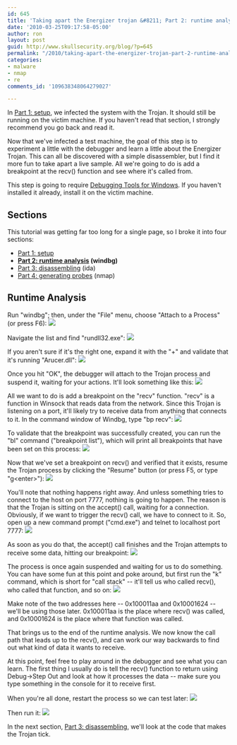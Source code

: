 ```yaml
---
id: 645
title: 'Taking apart the Energizer trojan &#8211; Part 2: runtime analysis'
date: '2010-03-25T09:17:58-05:00'
author: ron
layout: post
guid: http://www.skullsecurity.org/blog/?p=645
permalink: "/2010/taking-apart-the-energizer-trojan-part-2-runtime-analysis"
categories:
- malware
- nmap
- re
comments_id: '109638348064279027'

---
```


In <a href='/blog/?p=627'>Part 1: setup</a>, we infected the system with the Trojan. It should still be running on the victim machine. If you haven't read that section, I strongly recommend you go back and read it. 

Now that we've infected a test machine, the goal of this step is to experiment a little with the debugger and learn a little about the Energizer Trojan. This can all be discovered with a simple disassembler, but I find it more fun to take apart a live sample. All we're going to do is add a breakpoint at the recv() function and see where it's called from.

This step is going to require <a href='http://www.microsoft.com/whdc/devtools/debugging/installx86.Mspx'>Debugging Tools for Windows</a>. If you haven't installed it already, install it on the victim machine. 
<!--more-->
<h2>Sections</h2>
This tutorial was getting far too long for a single page, so I broke it into four sections:
<ul>
 <li><a href='/2010/taking-apart-the-energizer-trojan-part-1-setup'>Part 1: setup</a></li>
 <li><strong><a href='/2010/taking-apart-the-energizer-trojan-part-2-runtime-analysis'>Part 2: runtime analysis</a> (windbg)</strong></li>
 <li><a href='/2010/taking-apart-the-energizer-trojan-part-3-disassembling'>Part 3: disassembling</a> (ida)</li>
 <li><a href='/2010/taking-apart-the-energizer-trojan-part-4-writing-a-probe'>Part 4: generating probes</a> (nmap)</li>
</ul>

<h2>Runtime Analysis</h2>
Run "windbg"; then, under the "File" menu, choose "Attach to a Process" (or press F6):
<img src='/blogdata/usbcharger-05-attach.png'>

Navigate the list and find "rundll32.exe":
<img src='/blogdata/usbcharger-06-rundll32.png'>

If you aren't sure if it's the right one, expand it with the "+" and validate that it's running "Arucer.dll":
<img src='/blogdata/usbcharger-07-arucer.dll.png'>

Once you hit "OK", the debugger will attach to the Trojan process and suspend it, waiting for your actions. It'll look something like this:
<img src='/blogdata/usbcharger-08-windbg.png'>

All we want to do is add a breakpoint on the "recv" function. "recv" is a function in Winsock that reads data from the network. Since this Trojan is listening on a port, it'll likely try to receive data from anything that connects to it. In the command window of Windbg, type "bp recv":
<img src='/blogdata/usbcharger-09-bp_recv.png'>

To validate that the breakpoint was successfully created, you can run the "bl" command ("breakpoint list"), which will print all breakpoints that have been set on this process:
<img src='/blogdata/usbcharger-10-bl.png'>

Now that we've set a breakpoint on recv() and verified that it exists, resume the Trojan process by clicking the "Resume" button (or press F5, or type "g&lt;enter&gt;"):
<img src='/blogdata/usbcharger-11-g.png'>

You'll note that nothing happens right away. And unless something tries to connect to the host on port 7777, nothing is going to happen. The reason is that the Trojan is sitting on the accept() call, waiting for a connection. Obviously, if we want to trigger the recv() call, we have to connect to it. So, open up a new command prompt ("cmd.exe") and telnet to localhost port 7777:
<img src='/blogdata/usbcharger-12-telnet.png'>

As soon as you do that, the accept() call finishes and the Trojan attempts to receive some data, hitting our breakpoint:
<img src='/blogdata/usbcharger-13-break.png'>

The process is once again suspended and waiting for us to do something.  You can have some fun at this point and poke around, but first run the "k" command, which is short for "call stack" -- it'll tell us who called recv(), who called that function, and so on:
<img src='/blogdata/usbcharger-14-stack.png'>

Make note of the two addresses here -- 0x100011aa and 0x10001624 -- we'll be using those later. 0x100011aa is the place where recv() was called, and 0x10001624 is the place where that function was called.

That brings us to the end of the runtime analysis. We now know the call path that leads up to the recv(), and can work our way backwards to find out what kind of data it wants to receive.

At this point, feel free to play around in the debugger and see what you can learn. The first thing I usually do is tell the recv() function to return using Debug-&gt;Step Out and look at how it processes the data -- make sure you type something in the console for it to receive first.

When you're all done, restart the process so we can test later:
<img src='/blogdata/usbcharger-54-restart.png'>

Then run it:
<img src='/blogdata/usbcharger-55-go.png'>

In the next section, <a href='/blog/?p=647'>Part 3: disassembling</a>, we'll look at the code that makes the Trojan tick. 
